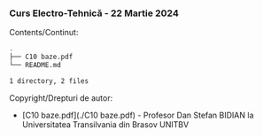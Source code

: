 ### Curs Electro-Tehnică - 22 Martie 2024

Contents/Continut: 

```sh
.
├── C10 baze.pdf
└── README.md

1 directory, 2 files
```

Copyright/Drepturi de autor:
* [C10 baze.pdf](./C10 baze.pdf) - Profesor Dan Stefan BIDIAN la Universitatea Transilvania din Brasov UNITBV
